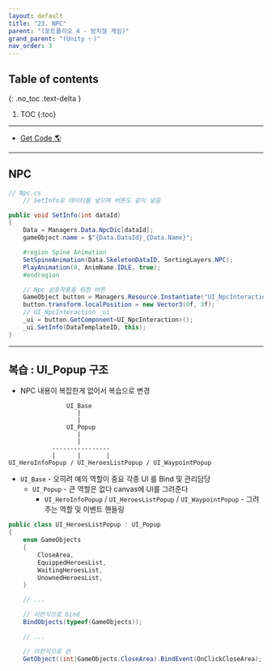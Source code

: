 ```yaml
---
layout: default
title: "23. NPC"
parent: "(포트폴리오 4 - 방치형 게임)"
grand_parent: "(Unity ✨)"
nav_order: 3
---
```


## Table of contents
{: .no_toc .text-delta }

1. TOC
{:toc}

---

* [Get Code 🌎](https://github.com/Arthur880708/Unity.IncrementalGame.Example/tree/9)

---

## NPC

```csharp
// Npc.cs
    // SetInfo로 데이터를 넣으며 버튼도 같이 넣음

public void SetInfo(int dataId)
{
    Data = Managers.Data.NpcDic[dataId];
    gameObject.name = $"{Data.DataId}_{Data.Name}";

    #region Spine Animation
    SetSpineAnimation(Data.SkeletonDataID, SortingLayers.NPC);
    PlayAnimation(0, AnimName.IDLE, true);
    #endregion

    // Npc 상호작용을 위한 버튼
    GameObject button = Managers.Resource.Instantiate("UI_NpcInteraction", gameObject.transform);
    button.transform.localPosition = new Vector3(0f, 3f);
    // UI_NpcInteraction _ui
    _ui = button.GetComponent<UI_NpcInteraction>();
    _ui.SetInfo(DataTemplateID, this);
}
```

---

## 복습 : UI_Popup 구조

* NPC 내용이 복잡한게 없어서 복습으로 변경

```
                UI_Base
                   |
                   |
                UI_Popup
                   |
                   |
            ----------------
            |      |       |
UI_HeroInfoPopup / UI_HeroesListPopup / UI_WaypointPopup
```

* `UI_Base` - 오히려 얘의 역할이 중요 각종 UI 를 Bind 및 관리담당
    * `UI_Popup` - 큰 역할은 없다 canvas에 UI를 그려준다
        * `UI_HeroInfoPopup` / `UI_HeroesListPopup` / `UI_WaypointPopup` - 그려주는 역할 및 이벤트 핸들링

```csharp
public class UI_HeroesListPopup : UI_Popup
{
	enum GameObjects
	{
		CloseArea,
		EquippedHeroesList,
		WaitingHeroesList,
		UnownedHeroesList,
	}

    // ...

    // 이런식으로 bind
    BindObjects(typeof(GameObjects));

    // ...

    // 이런식으로 쓴
    GetObject((int)GameObjects.CloseArea).BindEvent(OnClickCloseArea);
```
